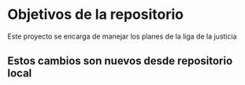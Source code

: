 # Objetivos de la repositorio

Este proyecto se encarga de manejar los planes de la liga de la justicia

## Estos cambios son nuevos desde repositorio local